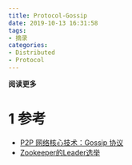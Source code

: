 ```yaml
---
title: Protocol-Gossip
date: 2019-10-13 16:31:58
tags: 
- 摘录
categories: 
- Distributed
- Protocol
---
```


**阅读更多**

<!--more-->

# 1 参考

* [P2P 网络核心技术：Gossip 协议](https://www.jianshu.com/p/8279d6fd65bb)
* [Zookeeper的Leader选举](https://www.cnblogs.com/leesf456/p/6107600.html)
